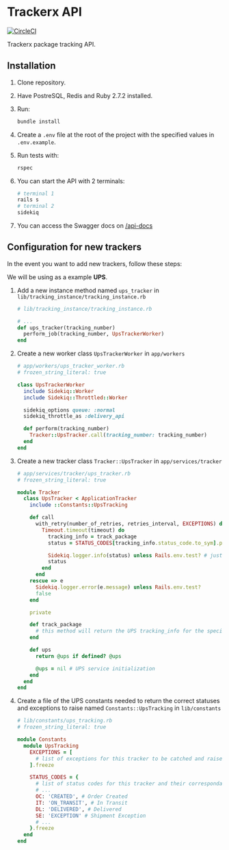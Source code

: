 # Trackerx API

[![CircleCI](https://circleci.com/gh/agildav/trackerx-api.svg?style=svg&circle-token=3f2fd4b813dbd0afa1d1189e69b9ee3175cc58d3)](https://app.circleci.com/pipelines/github/agildav/trackerx-api)

Trackerx package tracking API.

## Installation

1. Clone repository.
2. Have PostreSQL, Redis and Ruby 2.7.2 installed.
3. Run:

    ```bash
    bundle install
    ```
4. Create a `.env` file at the root of the project with the specified values in `.env.example`.
5. Run tests with:
    ```bash
    rspec
    ```
6. You can start the API with 2 terminals:
    ```bash
    # terminal 1
    rails s
    # terminal 2
    sidekiq
    ```
7. You can access the Swagger docs on [/api-docs](http://localhost:3000/api-docs)

## Configuration for new trackers

In the event you want to add new trackers, follow these steps:

We will be using as a example **UPS**.

1. Add a new instance method named `ups_tracker` in `lib/tracking_instance/tracking_instance.rb`
    ```ruby
    # lib/tracking_instance/tracking_instance.rb

    # ...
    def ups_tracker(tracking_number)
      perform_job(tracking_number, UpsTrackerWorker)
    end
    ```

2. Create a new worker class `UpsTrackerWorker` in `app/workers`
    ```ruby
    # app/workers/ups_tracker_worker.rb
    # frozen_string_literal: true

    class UpsTrackerWorker
      include Sidekiq::Worker
      include Sidekiq::Throttled::Worker

      sidekiq_options queue: :normal
      sidekiq_throttle_as :delivery_api

      def perform(tracking_number)
        Tracker::UpsTracker.call(tracking_number: tracking_number)
      end
    end
    ```

3. Create a new tracker class `Tracker::UpsTracker` in `app/services/tracker`
    ```ruby
    # app/services/tracker/ups_tracker.rb
    # frozen_string_literal: true

    module Tracker
      class UpsTracker < ApplicationTracker
        include ::Constants::UpsTracking

        def call
          with_retry(number_of_retries, retries_interval, EXCEPTIONS) do
            Timeout.timeout(timeout) do
              tracking_info = track_package
              status = STATUS_CODES[tracking_info.status_code.to_sym].presence || 'EXCEPTION'

              Sidekiq.logger.info(status) unless Rails.env.test? # just for challenge visualization purpose
              status
            end
          end
        rescue => e
          Sidekiq.logger.error(e.message) unless Rails.env.test?
          false
        end

        private

        def track_package
          # this method will return the UPS tracking_info for the specified tracking_number
        end

        def ups
          return @ups if defined? @ups

          @ups = nil # UPS service initialization
        end
      end
    end
    ```

4. Create a file of the UPS constants needed to return the correct statuses and exceptions to raise named `Constants::UpsTracking` in `lib/constants`
    ```ruby
    # lib/constants/ups_tracking.rb
    # frozen_string_literal: true

    module Constants
      module UpsTracking
        EXCEPTIONS = [
          # list of exceptions for this tracker to be catched and raised when they happen
        ].freeze

        STATUS_CODES = {
          # list of status codes for this tracker and their correspondant application status
          # ...
          OC: 'CREATED', # Order Created
          IT: 'ON_TRANSIT', # In Transit
          DL: 'DELIVERED', # Delivered
          SE: 'EXCEPTION' # Shipment Exception
          # ...
        }.freeze
      end
    end
    ```

